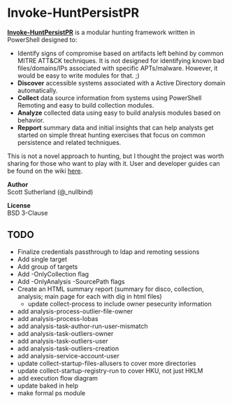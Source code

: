 # Invoke-HuntPersistPR
<a href="https://github.com/NetSPI/Invoke-HuntPersistPR/wiki"><strong>Invoke-HuntPersistPR</strong></a> is a modular hunting framework written in PowerShell designed to: 
*  Identify signs of compromise based on artifacts left behind by common MITRE ATT&CK techniques.  It is not designed for identifying known bad files/domains/IPs associated with specific APTs/malware. However, it would be easy to write modules for that. ;)
* <strong>Discover</strong> accessible systems associated with a Active Directory domain automatically.
* <strong>Collect</strong> data source information from systems using PowerShell Remoting and easy to build collection modules.
* <strong>Analyze</strong> collected data using easy to build analysis modules based on behavior.
* <strong>Repport</strong> summary data and initial insights that can help analysts get started on simple threat hunting exercises that focus on common persistence and related techniques.

This is not a novel approach to hunting, but I thought the project was worth sharing for those who want to play with it. User and developer guides can be found on the wiki  <a href="https://github.com/NetSPI/Invoke-HuntPersistPR/wiki">here</a>.<Br>

<strong>Author</strong><Br>
Scott Sutherland (@_nullbind) <Br>

<strong>License</strong><Br>
BSD 3-Clause

## TODO
* Finalize credentials passthrough to ldap and remoting sessions
* Add single target
* Add group of targets
* Add -OnlyCollection flag
* Add -OnlyAnalysis -SourcePath flags
* Create an HTML summary report (summary for disco, collection, analysis; main page for each with dig in html files)
  * update collect-process to include owner pesecurity information
* add analysis-process-outlier-file-owner
* add analysis-process-lobas
* add analysis-task-author-run-user-mismatch
* add analysis-task-outliers-owner
* add analysis-task-outliers-user
* add analysis-task-outliers-creation
* add analysis-service-account-user
* update collect-startup-files-allusers to cover more directories
* update collect-startup-registry-run to cover HKU, not just HKLM
* add execution flow diagram
* update baked in help
 * make formal ps module 




